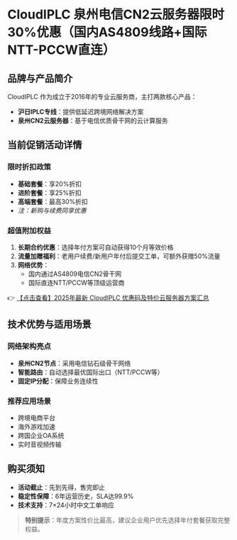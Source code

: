 # CloudIPLC 泉州电信CN2云服务器限时30%优惠（国内AS4809线路+国际NTT-PCCW直连）

## 品牌与产品简介

CloudIPLC 作为成立于2016年的专业云服务商，主打两款核心产品：
- **沪日IPLC专线**：提供低延迟跨境网络解决方案
- **泉州CN2云服务器**：基于电信优质骨干网的云计算服务

## 当前促销活动详情

### 限时折扣政策
- **基础套餐**：享20%折扣
- **进阶套餐**：享25%折扣  
- **高端套餐**：最高30%折扣
- *注：新购与续费同享优惠*

### 超值附加权益
1. **长期合约优惠**：选择年付方案可自动获得10个月等效价格
2. **流量加赠福利**：老用户续费/新用户年付后提交工单，可额外获赠50%流量
3. **网络优势**：
   - 国内通过AS4809电信CN2骨干网
   - 国际直连NTT/PCCW等顶级运营商

👉 [【点击查看】2025年最新 CloudIPLC 优惠码及特价云服务器方案汇总](https://bit.ly/cloudiplc)

## 技术优势与适用场景
### 网络架构亮点
- **泉州CN2节点**：采用电信钻石级骨干网络
- **智能路由**：自动选择最优国际出口（NTT/PCCW等）
- **固定IP分配**：保障业务连续性

### 推荐应用场景
- 跨境电商平台
- 海外游戏加速
- 跨国企业OA系统
- 实时音视频传输

## 购买须知
- **活动截止**：先到先得，售完即止
- **稳定性保障**：6年运营历史，SLA达99.9%
- **技术支持**：7×24小时中文工单响应

> **特别提示**：年度方案性价比最高，建议企业用户优先选择年付套餐获取完整权益。